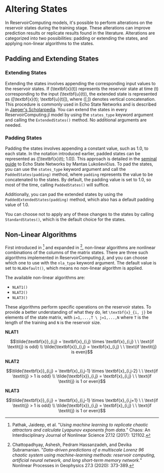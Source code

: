 # Altering States
In ReservoirComputing models, it's possible to perform alterations on the reservoir states during the training stage. These alterations can improve prediction results or replicate results found in the literature. Alterations are categorized into two possibilities: padding or extending the states, and applying non-linear algorithms to the states.

## Padding and Extending States
### Extending States

Extending the states involves appending the corresponding input values to the reservoir states. If \(\textbf{x}(t)\) represents the reservoir state at time \(t\) corresponding to the input \(\textbf{u}(t)\), the extended state is represented as \([\textbf{x}(t); \textbf{u}(t)]\), where \([;]\) denotes vertical concatenation. This procedure is commonly used in Echo State Networks and is described in [Jaeger's Scholarpedia](http://www.scholarpedia.org/article/Echo_state_network). You can extend the states in every ReservoirComputing.jl model by using the `states_type` keyword argument and calling the `ExtendedStates()` method. No additional arguments are needed.

### Padding States
Padding the states involves appending a constant value, such as 1.0, to each state. In the notation introduced earlier, padded states can be represented as \([\textbf{x}(t); 1.0]\). This approach is detailed in the [seminal guide](https://mantas.info/get-publication/?f=Practical_ESN.pdf) to Echo State Networks by Mantas Lukoševičius. To pad the states, you can use the `states_type` keyword argument and call the `PaddedStates(padding)` method, where `padding` represents the value to be concatenated to the states. By default, the padding value is set to 1.0, so most of the time, calling `PaddedStates()` will suffice.

Additionally, you can pad the extended states by using the `PaddedExtendedStates(padding)` method, which also has a default padding value of 1.0.

You can choose not to apply any of these changes to the states by calling `StandardStates()`, which is the default choice for the states.

## Non-Linear Algorithms
First introduced in [^1] and expanded in [^2], non-linear algorithms are nonlinear combinations of the columns of the matrix states. There are three such algorithms implemented in ReservoirComputing.jl, and you can choose which one to use with the `nla_type` keyword argument. The default value is set to `NLADefault()`, which means no non-linear algorithm is applied.

The available non-linear algorithms are:

- `NLAT1()`
- `NLAT2()`
- `NLAT3()`

These algorithms perform specific operations on the reservoir states. To provide a better understanding of what they do, let ``\textbf{x}_{i, j}`` be elements of the state matrix, with ``i=1,...,T \ j=1,...,N`` where ``T`` is the length of the training and ``N`` is the reservoir size. 

**NLAT1**
```math
\tilde{\textbf{x}}_{i,j} = \textbf{x}_{i,j} \times \textbf{x}_{i,j} \ \ \text{if \textit{j} is odd} \\
\tilde{\textbf{x}}_{i,j} = \textbf{x}_{i,j}  \ \ \text{if \textit{j} is even}
```

**NLAT2**
```math
\tilde{\textbf{x}}_{i,j} = \textbf{x}_{i,j-1} \times \textbf{x}_{i,j-2} \ \ \text{if \textit{j} > 1 is odd} \\
\tilde{\textbf{x}}_{i,j} = \textbf{x}_{i,j}  \ \ \text{if \textit{j} is 1 or even}
```

**NLAT3**
```math
\tilde{\textbf{x}}_{i,j} = \textbf{x}_{i,j-1} \times \textbf{x}_{i,j+1} \ \ \text{if \textit{j} > 1 is odd} \\
\tilde{\textbf{x}}_{i,j} = \textbf{x}_{i,j}  \ \ \text{if \textit{j} is 1 or even}
```

[^1]: Pathak, Jaideep, et al. "_Using machine learning to replicate chaotic attractors and calculate Lyapunov exponents from data._" Chaos: An Interdisciplinary Journal of Nonlinear Science 27.12 (2017): 121102.

[^2]: Chattopadhyay, Ashesh, Pedram Hassanzadeh, and Devika Subramanian. "_Data-driven predictions of a multiscale Lorenz 96 chaotic system using machine-learning methods: reservoir computing, artificial neural network, and long short-term memory network._" Nonlinear Processes in Geophysics 27.3 (2020): 373-389.
